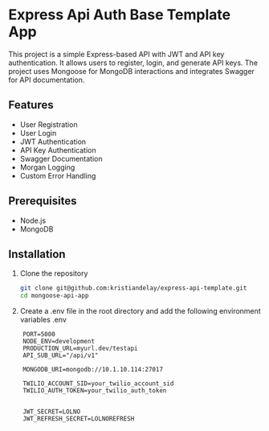 # Express Api Auth Base Template App

This project is a simple Express-based API with JWT and API key authentication. It allows users to register, login, and generate API keys. The project uses Mongoose for MongoDB interactions and integrates Swagger for API documentation.

## Features

- User Registration
- User Login
- JWT Authentication
- API Key Authentication
- Swagger Documentation
- Morgan Logging
- Custom Error Handling

## Prerequisites

- Node.js
- MongoDB

## Installation

1. Clone the repository
   ```sh
   git clone git@github.com:kristiandelay/express-api-template.git
   cd mongoose-api-app

2. Create a .env file in the root directory and add the following environment variables
.env 
```
    PORT=5000
    NODE_ENV=development
    PRODUCTION_URL=myurl.dev/testapi
    API_SUB_URL="/api/v1"

    MONGODB_URI=mongodb://10.1.10.114:27017

    TWILIO_ACCOUNT_SID=your_twilio_account_sid
    TWILIO_AUTH_TOKEN=your_twilio_auth_token


    JWT_SECRET=LOLNO
    JWT_REFRESH_SECRET=LOLNOREFRESH
```

